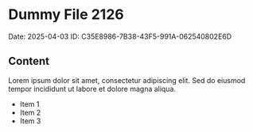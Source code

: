 # Dummy File 2126

Date: 2025-04-03
ID: C35E8986-7B38-43F5-991A-062540802E6D

## Content

Lorem ipsum dolor sit amet, consectetur adipiscing elit.
Sed do eiusmod tempor incididunt ut labore et dolore magna aliqua.

* Item 1
* Item 2
* Item 3
